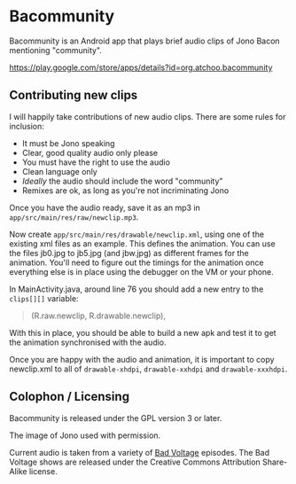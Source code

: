 # Bacommunity

Bacommunity is an Android app that plays brief audio clips of Jono Bacon mentioning "community". 

https://play.google.com/store/apps/details?id=org.atchoo.bacommunity

## Contributing new clips

I will happily take contributions of new audio clips. There are some rules for inclusion:

* It must be Jono speaking
* Clear, good quality audio only please
* You must have the right to use the audio
* Clean language only
* *Ideally* the audio should include the word "community"
* Remixes are ok, as long as you're not incriminating Jono

Once you have the audio ready, save it as an mp3 in `app/src/main/res/raw/newclip.mp3`.

Now create `app/src/main/res/drawable/newclip.xml`, using one of the existing xml files as an example. This defines the animation. You can use the files jb0.jpg to jb5.jpg (and jbw.jpg) as different frames for the animation. You'll need to figure out the timings for the animation once everything else is in place using the debugger on the VM or your phone.

In MainActivity.java, around line 76 you should add a new entry to the `clips[][]` variable:

> (R.raw.newclip, R.drawable.newclip),

With this in place, you should be able to build a new apk and test it to get the animation synchronised with the audio.

Once you are happy with the audio and animation, it is important to copy newclip.xml to all of `drawable-xhdpi`, `drawable-xxhdpi` and `drawable-xxxhdpi`.

## Colophon / Licensing

Bacommunity is released under the GPL version 3 or later.

The image of Jono used with permission.

Current audio is taken from a variety of [Bad Voltage](http://badvoltage.org/) episodes. The Bad Voltage shows are released under the Creative Commons Attribution Share-Alike license.
